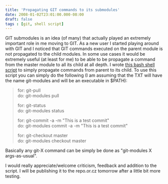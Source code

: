 ```yaml
---
title: 'Propagating GIT commands to its submodules'
date: 2008-01-02T23:01:00.000-08:00
draft: false
tags : [git, shell script]
---
```


GIT submodules is an idea (of many) that actually played an extremely important role in me moving to GIT. As a new user I started playing around with GIT and I noticed that GIT commands executed on the parent module is not propagated to the child modules. In some use cases it would be extremely useful (at least for me) to be able to be propagate a command from the master module to all its child at all depth. I wrote [this bash shell script](http://imyousuf.100webspace.net/blog-demo/shell-script/git-modules.txt) to simply propagate commands from parent to its child. To use this script you can simply do the following (I am assuming that the TXT will have the name git-modules and will be an executable in $PATH):  

> for: git-pull  
> do: git-modules pull  
>   
> for: git-status  
> do: git-modules status  
>   
> for: git-commit -a -m "This is a test commit"  
> do: git-modules commit -a -m "This is a test commit"  
>   
> for: git-checkout master  
> do: git-modules checkout master

Basically any git-X command can be simply be done as "git-modules X args-as-usual".  
  
I would really appreciate/welcome criticism, feedback and addition to the script. I will be publishing it to the repo.or.cz tomorrow after a little bit more testing.
